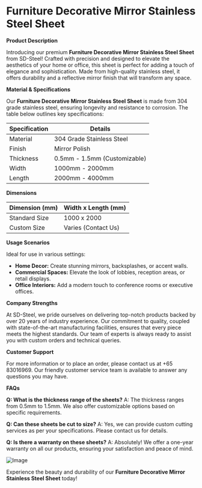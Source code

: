 # Furniture Decorative Mirror Stainless Steel Sheet

**Product Description**

Introducing our premium **Furniture Decorative Mirror Stainless Steel Sheet** from SD-Steel! Crafted with precision and designed to elevate the aesthetics of your home or office, this sheet is perfect for adding a touch of elegance and sophistication. Made from high-quality stainless steel, it offers durability and a reflective mirror finish that will transform any space.

**Material & Specifications**

Our **Furniture Decorative Mirror Stainless Steel Sheet** is made from 304 grade stainless steel, ensuring longevity and resistance to corrosion. The table below outlines key specifications:

| Specification | Details                     |
|---------------|-----------------------------|
| Material      | 304 Grade Stainless Steel   |
| Finish        | Mirror Polish               |
| Thickness     | 0.5mm - 1.5mm (Customizable)|
| Width         | 1000mm - 2000mm             |
| Length        | 2000mm - 4000mm             |

**Dimensions**

| Dimension (mm) | Width x Length (mm) |
|----------------|---------------------|
| Standard Size  | 1000 x 2000         |
| Custom Size    | Varies (Contact Us) |

**Usage Scenarios**

Ideal for use in various settings:
- **Home Decor:** Create stunning mirrors, backsplashes, or accent walls.
- **Commercial Spaces:** Elevate the look of lobbies, reception areas, or retail displays.
- **Office Interiors:** Add a modern touch to conference rooms or executive offices.

**Company Strengths**

At SD-Steel, we pride ourselves on delivering top-notch products backed by over 20 years of industry experience. Our commitment to quality, coupled with state-of-the-art manufacturing facilities, ensures that every piece meets the highest standards. Our team of experts is always ready to assist you with custom orders and technical queries.

**Customer Support**

For more information or to place an order, please contact us at +65 83016969. Our friendly customer service team is available to answer any questions you may have.

**FAQs**

**Q: What is the thickness range of the sheets?**
A: The thickness ranges from 0.5mm to 1.5mm. We also offer customizable options based on specific requirements.

**Q: Can these sheets be cut to size?**
A: Yes, we can provide custom cutting services as per your specifications. Please contact us for details.

**Q: Is there a warranty on these sheets?**
A: Absolutely! We offer a one-year warranty on all our products, ensuring your satisfaction and peace of mind.

![Image](https://github.com/user-attachments/assets/2567258e-e124-4816-932d-1809bd27ef0b)

Experience the beauty and durability of our **Furniture Decorative Mirror Stainless Steel Sheet** today!